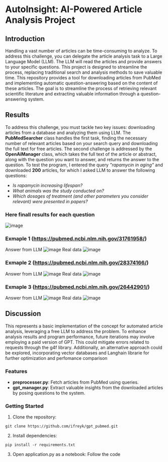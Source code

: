 # AutoInsight: AI-Powered Article Analysis Project
## Introduction
Handling a vast number of articles can be time-consuming to analyze. To address this challenge, you can delegate the article analysis task to a Large Language Model (LLM). The LLM will read the articles and provide answers to your specific questions. This project is designed to streamline the process, replacing traditional search and analysis methods to save valuable time.
This repository provides a tool for downloading articles from PubMed and implementing automatic question-answering based on the content of these articles. The goal is to streamline the process of retrieving relevant scientific literature and extracting valuable information through a question-answering system.
## Results
To address this challenge, you must tackle two key issues: downloading articles from a database and analyzing them using LLM. The **PubMedSearcher** class handles the first task, finding the necessary number of relevant articles based on your search query and downloading the full text for free articles. The second challenge is addressed by the **OpenAiManager** class, which takes the full text of the article or abstract, along with the question you want to answer, and returns the answer to the question.
To test the program, I entered the query _"rapamycin in aging"_ and downloaded **200** articles, for which I asked LLM to answer the following questions:
- _Is rapamycin increasing lifespan?_
- _What animals was the study conducted on?_
- _Which dosages of treatment (and other parameters you consider relevant) were presented in papers?_
### Here finall results for each question
![image](https://github.com/ifreyk/gpt_pubmed/assets/52207629/ace93127-2320-4fa1-b055-d0dad5ce662e)
### Exmaple 1 (https://pubmed.ncbi.nlm.nih.gov/31761958/)
Answer from LLM
![image](https://github.com/ifreyk/gpt_pubmed/assets/52207629/0b523c42-856c-4bd1-9388-95043d044146)
Real data
![image](https://github.com/ifreyk/gpt_pubmed/assets/52207629/d73db14e-f87c-4842-9b66-bcc7af9dbcd6)
### Exmaple 2 (https://pubmed.ncbi.nlm.nih.gov/28374166/)
Answer from LLM
![image](https://github.com/ifreyk/gpt_pubmed/assets/52207629/ecf30c2c-5125-4324-a7a2-bb0c5c922bf5)
Real data
![image](https://github.com/ifreyk/gpt_pubmed/assets/52207629/1646dd2a-b4b2-49b1-8ff3-6c6d6bcf744a)
### Exmaple 3 (https://pubmed.ncbi.nlm.nih.gov/26442901/)
Answer from LLM
![image](https://github.com/ifreyk/gpt_pubmed/assets/52207629/da861e8f-2c69-4c99-97d8-4bfafd8d7791)
Real data
![image](https://github.com/ifreyk/gpt_pubmed/assets/52207629/16175761-e8f1-41a7-9030-aaa4a1c6b7a9)
## Discussion
This represents a basic implementation of the concept for automated article analysis, leveraging a free LLM to address the problem. To enhance analysis results and program performance, future iterations may involve employing a paid version of GPT. This could mitigate errors related to requests through the g4f library. Additionally, an alternative approach could be explored, incorporating vector databases and Langhain librarie for further optimization and perfomance comparison
### Features
- **preprocesser.py**: Fetch articles from PubMed using queries.
- **gpt_manager.py**: Extract valuable insights from the downloaded articles by posing questions to the system.
### Getting Started
1. Clone the repository:
```
git clone https://github.com/ifreyk/gpt_pubmed.git
```
2. Install dependencies:
```
pip install -r requirements.txt
```
3. Open application.py as a notebook:
Follow the code
